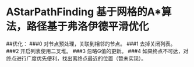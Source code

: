 # AStarPathFinding 基于网格的A*算法，路径基于弗洛伊德平滑优化
##优化：
###0 对节点预处理，关联到相邻的节点。
###1 去掉关闭列表。
###2 开启列表使用二叉堆。
###3 忽略G值的更新。
###4 如果终点不可达，对终点进行广度优先便利，找出离终点最近的位置（暂未实现）。
